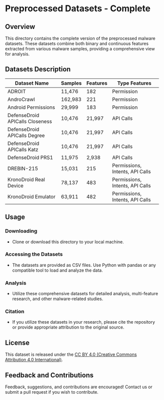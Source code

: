 # Preprocessed Datasets - Complete

## Overview

This directory contains the complete version of the preprocessed malware datasets. These datasets combine both binary and continuous features extracted from various malware samples, providing a comprehensive view for analysis.

## Datasets Description

| Dataset Name                      | Samples | Features | Type Features                           |
|-----------------------------------|---------|----------|-----------------------------------------|
| ADROIT                            | 11,476  | 182      | Permission                              |
| AndroCrawl                        | 162,983 | 221      | Permission                              |
| Android Permissions               | 29,999  | 183      | Permission                              |
| DefenseDroid APICalls Closeness   | 10,476  | 21,997   | API Calls                               |
| DefenseDroid APICalls Degree      | 10,476  | 21,997   | API Calls                               |
| DefenseDroid APICalls Katz        | 10,476  | 21,997   | API Calls                               |
| DefenseDroid PRS1                 | 11,975  | 2,938    | API Calls                               |
| DREBIN-215                        | 15,031  | 215      | Permissions, Intents, API Calls         |
| KronoDroid Real Device            | 78,137  | 483      | Permissions, Intents, API Calls         |
| KronoDroid Emulator               | 63,911  | 482      | Permissions, Intents, API Calls         |

## Usage

### Downloading

- Clone or download this directory to your local machine.

### Accessing the Datasets

- The datasets are provided as CSV files. Use Python with pandas or any compatible tool to load and analyze the data.

### Analysis

- Utilize these comprehensive datasets for detailed analysis, multi-feature research, and other malware-related studies.

### Citation

- If you utilize these datasets in your research, please cite the repository or provide appropriate attribution to the original source.

## License

This dataset is released under the [CC BY 4.0 (Creative Commons Attribution 4.0 International)](https://creativecommons.org/licenses/by/4.0/).

## Feedback and Contributions

Feedback, suggestions, and contributions are encouraged! Contact us or submit a pull request if you wish to contribute.
